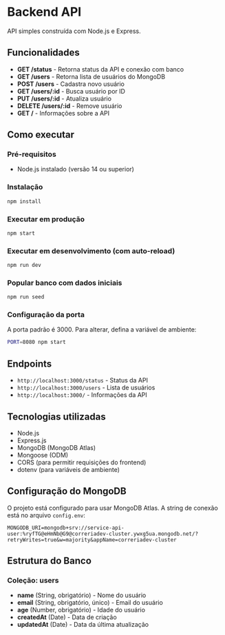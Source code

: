 # Backend API

API simples construída com Node.js e Express.

## Funcionalidades

- **GET /status** - Retorna status da API e conexão com banco
- **GET /users** - Retorna lista de usuários do MongoDB
- **POST /users** - Cadastra novo usuário
- **GET /users/:id** - Busca usuário por ID
- **PUT /users/:id** - Atualiza usuário
- **DELETE /users/:id** - Remove usuário
- **GET /** - Informações sobre a API

## Como executar

### Pré-requisitos
- Node.js instalado (versão 14 ou superior)

### Instalação
```bash
npm install
```

### Executar em produção
```bash
npm start
```

### Executar em desenvolvimento (com auto-reload)
```bash
npm run dev
```

### Popular banco com dados iniciais
```bash
npm run seed
```

### Configuração da porta
A porta padrão é 3000. Para alterar, defina a variável de ambiente:
```bash
PORT=8080 npm start
```

## Endpoints

- `http://localhost:3000/status` - Status da API
- `http://localhost:3000/users` - Lista de usuários
- `http://localhost:3000/` - Informações da API

## Tecnologias utilizadas

- Node.js
- Express.js
- MongoDB (MongoDB Atlas)
- Mongoose (ODM)
- CORS (para permitir requisições do frontend)
- dotenv (para variáveis de ambiente)

## Configuração do MongoDB

O projeto está configurado para usar MongoDB Atlas. A string de conexão está no arquivo `config.env`:

```
MONGODB_URI=mongodb+srv://service-api-user:%ryfTG@eHmNb@G9@correriadev-cluster.ywxg5ua.mongodb.net/?retryWrites=true&w=majority&appName=correriadev-cluster
```

## Estrutura do Banco

### Coleção: users
- **name** (String, obrigatório) - Nome do usuário
- **email** (String, obrigatório, único) - Email do usuário
- **age** (Number, obrigatório) - Idade do usuário
- **createdAt** (Date) - Data de criação
- **updatedAt** (Date) - Data da última atualização 